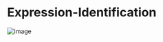 # Expression-Identification
![image](https://github.com/RidhiSood22/Expression-Identification/assets/142926361/c6a240fb-6674-4b08-b1cb-e74bff89636c)

